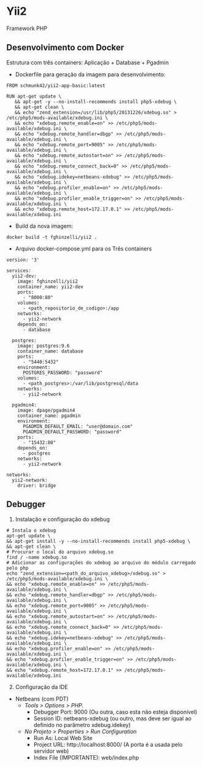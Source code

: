 # Yii2
 Framework PHP
 
## Desenvolvimento com Docker
 Estrutura com três containers: Aplicação + Database + Pgadmin
 
- Dockerfile para geração da imagem para desenvolvimento:
 ```docker
FROM schmunk42/yii2-app-basic:latest

RUN apt-get update \
    && apt-get -y --no-install-recommends install php5-xdebug \
    && apt-get clean \
    && echo "zend_extension=/usr/lib/php5/20131226/xdebug.so" > /etc/php5/mods-available/xdebug.ini \
    && echo "xdebug.remote_enable=on" >> /etc/php5/mods-available/xdebug.ini \
    && echo "xdebug.remote_handler=dbgp" >> /etc/php5/mods-available/xdebug.ini \
    && echo "xdebug.remote_port=9005" >> /etc/php5/mods-available/xdebug.ini \
    && echo "xdebug.remote_autostart=on" >> /etc/php5/mods-available/xdebug.ini \
    && echo "xdebug.remote_connect_back=0" >> /etc/php5/mods-available/xdebug.ini \
    && echo "xdebug.idekey=netbeans-xdebug" >> /etc/php5/mods-available/xdebug.ini \
    && echo "xdebug.profiler_enable=on" >> /etc/php5/mods-available/xdebug.ini \
    && echo "xdebug.profiler_enable_trigger=on" >> /etc/php5/mods-available/xdebug.ini \
    && echo "xdebug.remote_host=172.17.0.1" >> /etc/php5/mods-available/xdebug.ini
 ```
- Build da nova imagem:
```console
docker build -t fghinzelli/yii2 .
```
- Arquivo docker-compose.yml para os Três containers 
```docker
version: '3'

services:
  yii2-dev:
    image: fghinzelli/yii2
    container_name: yii2-dev
    ports:
      - "8000:80"
    volumes:
      - <path_repositorio_de_codigo>:/app
    networks:
      - yii2-network
    depends_on:
      - database

  postgres:
    image: postgres:9.6
    container_name: database
    ports:
      - "5440:5432"
    environment:
      POSTGRES_PASSWORD: "password"
    volumes:
      - <path_postgres>:/var/lib/postgresql/data
    networks:
      - yii2-network

  pgadmin4:
    image: dpage/pgadmin4
    container_name: pgadmin
    environment:
      PGADMIN_DEFAULT_EMAIL: "user@domain.com"
      PGADMIN_DEFAULT_PASSWORD: "password"
    ports:
      - "15432:80"
    depends_on:
      - postgres
    networks:
      - yii2-network

networks:
  yii2-network:
    driver: bridge
```
 
## Debugger

1. Instalação e configuração do xdebug
```console
# Instala o xdebug
apt-get update \
&& apt-get install -y --no-install-recommends install php5-xdebug \
&& apt-get clean \
# Procurar o local do arquivo xdebug.so
find / -name xdebug.so
# Adicionar as configurações do xdebug ao arquivo do módulo carregado pelo php
echo "zend_extension=<path_do_arquivo_xdebug>/xdebug.so" > /etc/php5/mods-available/xdebug.ini \
&& echo "xdebug.remote_enable=on" >> /etc/php5/mods-available/xdebug.ini \
&& echo "xdebug.remote_handler=dbgp" >> /etc/php5/mods-available/xdebug.ini \
&& echo "xdebug.remote_port=9005" >> /etc/php5/mods-available/xdebug.ini \
&& echo "xdebug.remote_autostart=on" >> /etc/php5/mods-available/xdebug.ini \
&& echo "xdebug.remote_connect_back=0" >> /etc/php5/mods-available/xdebug.ini \
&& echo "xdebug.idekey=netbeans-xdebug" >> /etc/php5/mods-available/xdebug.ini \
&& echo "xdebug.profiler_enable=on" >> /etc/php5/mods-available/xdebug.ini \
&& echo "xdebug.profiler_enable_trigger=on" >> /etc/php5/mods-available/xdebug.ini \
&& echo "xdebug.remote_host=172.17.0.1" >> /etc/php5/mods-available/xdebug.ini
```

2. Configuração da IDE
  * Netbeans (com PDT)
     - *Tools > Options > PHP*. 
        * Debugger Port: 9000 (Ou outra, caso esta não esteja disponível)
        * Session ID: netbeans-xdebug (ou outro, mas deve ser igual ao definido no parâmetro xdebug.idekey) 
     - *No Projeto > Properties > Run Configuration* 
        * Run As: Local Web Site
        * Project URL: http://localhost:8000/ (A porta é a usada pelo servidor web)
        * Index File (IMPORTANTE): web/index.php
